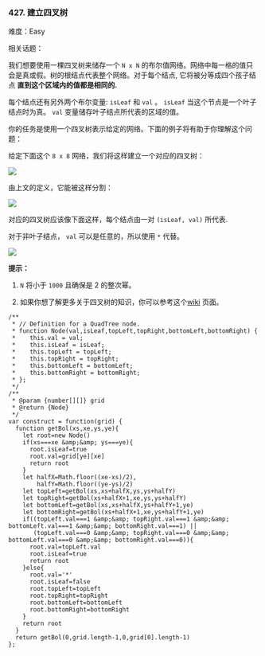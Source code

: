 ### 427. 建立四叉树

难度：Easy

相关话题：

我们想要使用一棵四叉树来储存一个 `N x N`  的布尔值网络。网络中每一格的值只会是真或假。树的根结点代表整个网络。对于每个结点, 它将被分等成四个孩子结点 **直到这个区域内的值都是相同的.** 



每个结点还有另外两个布尔变量: `isLeaf`  和 `val` 。 `isLeaf`  当这个节点是一个叶子结点时为真。 `val` 变量储存叶子结点所代表的区域的值。



你的任务是使用一个四叉树表示给定的网络。下面的例子将有助于你理解这个问题：



给定下面这个 `8 x 8` 网络，我们将这样建立一个对应的四叉树：



![](https://s3-lc-upload.s3.amazonaws.com/uploads/2018/02/01/962_grid.png)


由上文的定义，它能被这样分割：



![](https://s3-lc-upload.s3.amazonaws.com/uploads/2018/02/01/962_grid_divided.png)






对应的四叉树应该像下面这样，每个结点由一对 `(isLeaf, val)` 所代表.



对于非叶子结点， `val` 可以是任意的，所以使用 `*` 代替。



![](https://s3-lc-upload.s3.amazonaws.com/uploads/2018/02/01/962_quad_tree.png)


 **提示：** 





1.  `N` 将小于 `1000` 且确保是 2 的整次幂。

2. 如果你想了解更多关于四叉树的知识，你可以参考这个[wiki](https://en.wikipedia.org/wiki/Quadtree)
页面。






```
/**
 * // Definition for a QuadTree node.
 * function Node(val,isLeaf,topLeft,topRight,bottomLeft,bottomRight) {
 *    this.val = val;
 *    this.isLeaf = isLeaf;
 *    this.topLeft = topLeft;
 *    this.topRight = topRight;
 *    this.bottomLeft = bottomLeft;
 *    this.bottomRight = bottomRight;
 * };
 */
/**
 * @param {number[][]} grid
 * @return {Node}
 */
var construct = function(grid) {
  function getBol(xs,xe,ys,ye){
    let root=new Node()
    if(xs===xe &amp;&amp; ys===ye){
      root.isLeaf=true
      root.val=grid[ye][xe]
      return root
    }
    let halfX=Math.floor((xe-xs)/2),
        halfY=Math.floor((ye-ys)/2)
    let topLeft=getBol(xs,xs+halfX,ys,ys+halfY)
    let topRight=getBol(xs+halfX+1,xe,ys,ys+halfY)
    let bottomLeft=getBol(xs,xs+halfX,ys+halfY+1,ye)
    let bottomRight=getBol(xs+halfX+1,xe,ys+halfY+1,ye)
    if((topLeft.val===1 &amp;&amp; topRight.val===1 &amp;&amp; bottomLeft.val===1 &amp;&amp; bottomRight.val===1) || 
       (topLeft.val===0 &amp;&amp; topRight.val===0 &amp;&amp; bottomLeft.val===0 &amp;&amp; bottomRight.val===0)){
      root.val=topLeft.val
      root.isLeaf=true
      return root
    }else{
      root.val='*'
      root.isLeaf=false
      root.topLeft=topLeft
      root.topRight=topRight
      root.bottomLeft=bottomLeft
      root.bottomRight=bottomRight
    }
    return root
  }
  return getBol(0,grid.length-1,0,grid[0].length-1)
};



```
